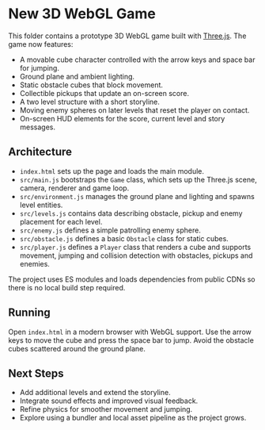 # New 3D WebGL Game

This folder contains a prototype 3D WebGL game built with [Three.js](https://threejs.org/). The game now features:
- A movable cube character controlled with the arrow keys and space bar for jumping.
- Ground plane and ambient lighting.
- Static obstacle cubes that block movement.
- Collectible pickups that update an on-screen score.
- A two level structure with a short storyline.
- Moving enemy spheres on later levels that reset the player on contact.
- On-screen HUD elements for the score, current level and story messages.

## Architecture

- `index.html` sets up the page and loads the main module.
- `src/main.js` bootstraps the `Game` class, which sets up the Three.js scene, camera, renderer and game loop.
 - `src/environment.js` manages the ground plane and lighting and spawns level entities.
 - `src/levels.js` contains data describing obstacle, pickup and enemy placement for each level.
 - `src/enemy.js` defines a simple patrolling enemy sphere.
 - `src/obstacle.js` defines a basic `Obstacle` class for static cubes.
 - `src/player.js` defines a `Player` class that renders a cube and supports movement, jumping and collision detection with obstacles, pickups and enemies.

The project uses ES modules and loads dependencies from public CDNs so there is no local build step required.

## Running

Open `index.html` in a modern browser with WebGL support. Use the arrow keys to move the cube and press the space bar to jump. Avoid the obstacle cubes scattered around the ground plane.

## Next Steps

 - Add additional levels and extend the storyline.
 - Integrate sound effects and improved visual feedback.
 - Refine physics for smoother movement and jumping.
 - Explore using a bundler and local asset pipeline as the project grows.
